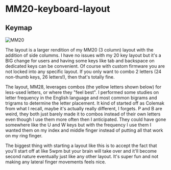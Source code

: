 # MM20-keyboard-layout

## Keymap

![MM20](https://github.com/miketronic/brkn-keyboard/assets/2554604/c3fed3f3-c46d-47f9-8319-7c291844036c)

The layout is a larger rendition of my MM20 (3 column) layout with the addition of side columms.  I have no issues with my 20 key layout but it's a BIG change for users and having some keys like tab and backspace on dedicated keys can be convenient.  Of course with custom firmware you are not locked into any specific layout.  If you only want to combo 2 letters (24 non-thumb keys, 26 letters!), then that's totally fine.

The layout, MM28, leverages combos (the yellow letters shown below) for less-used letters, or where they "feel best".  I performed some studies on letter frequency in the English language and most common bigrams and trigrams to determine the letter placement. It kind of started off as Colemak from what I recall, maybe it's actually really different, I forgets.  P and B are weird, they both just barely made it to combos instead of their own letters even though I use them more often then I anticipated.  They could have gone somewhere like the U and W keys but with the frequency I use them I wanted them on my index and middle finger instead of putting all that work on my ring finger.

The biggest thing with starting a layout like this is to accept the fact that you'll start off at like 5wpm but your brain will take over and it'll become second nature eventually just like any other layout.  It's super fun and not making any lateral finger movements feels nice. 
